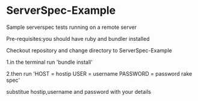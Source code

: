 # ServerSpec-Example
Sample serverspec tests running on a remote server

Pre-requisites:you should have ruby and bundler installed

Checkout repository and change directory to ServerSpec-Example

1.in the terminal run 'bundle install'

2.then run 'HOST = hostip USER = username PASSWORD = password rake spec'

substitue hostip,username and password with your details

